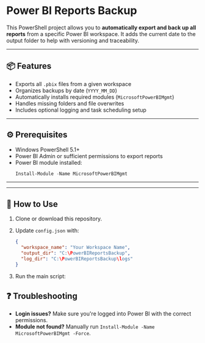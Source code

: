 # Power BI Reports Backup

This PowerShell project allows you to **automatically export and back up all reports** from a specific Power BI workspace. It adds the current date to the output folder to help with versioning and traceability.

---

## 📦 Features

- Exports all `.pbix` files from a given workspace
- Organizes backups by date (`YYYY_MM_DD`)
- Automatically installs required modules (`MicrosoftPowerBIMgmt`)
- Handles missing folders and file overwrites
- Includes optional logging and task scheduling setup

---

## ⚙️ Prerequisites

- Windows PowerShell 5.1+
- Power BI Admin or sufficient permissions to export reports
- Power BI module installed:
  ```powershell
  Install-Module -Name MicrosoftPowerBIMgmt
  ```

---
---

## 🚀 How to Use

1. Clone or download this repository.

2. Update `config.json` with:
   ```json
   {
     "workspace_name": "Your Workspace Name",
     "output_dir": "C:\PowerBIReportsBackup",
     "log_dir": "C:\PowerBIReportsBackup\logs"
   }
   ```

3. Run the main script:
 
## ❓ Troubleshooting

- **Login issues?** Make sure you're logged into Power BI with the correct permissions.
- **Module not found?** Manually run `Install-Module -Name MicrosoftPowerBIMgmt -Force`.

